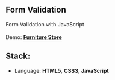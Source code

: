 ## Form Validation

Form Validation with JavaScript<br>
<br>
Demo: **[Furniture Store](https://dejanv91.github.io/32-Furniture-Store/index.html)**

## Stack:
* Language: **HTML5**, **CSS3**, **JavaScript**
